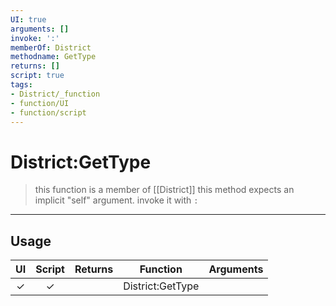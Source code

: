 ```yaml
---
UI: true
arguments: []
invoke: ':'
memberOf: District
methodname: GetType
returns: []
script: true
tags:
- District/_function
- function/UI
- function/script
---
```

# District:GetType
> this function is a member of [[District]]
> this method expects an implicit "self" argument. invoke it with `:`
-----
## Usage
|  UI | Script | Returns | Function | Arguments |
|:---:|:------:|-------:|:--------:|:---------|
|✓|✓||District:GetType||
